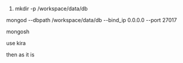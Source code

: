 1. mkdir -p /workspace/data/db

mongod --dbpath /workspace/data/db --bind_ip 0.0.0.0 --port 27017


mongosh

use kira

then as it is
